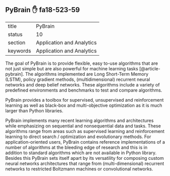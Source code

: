 ## PyBrain :hand: fa18-523-59


|          |                           |
| -------- | ------------------------- |
| title    | PyBrain                   | 
| status   | 10                        |
| section  | Application and Analytics |
| keywords | Application and Analytics |



The goal of PyBrain is to provide flexible, easy to-use algorithms
that are not just simple but are also powerful for machine learning
tasks [@article-pybrain].  The algorithms implemented are Long
Short-Term Memory (LSTM), policy gradient methods, (multidimensional)
recurrent neural networks and deep belief networks. These algorithms
include a variety of predefined environments and benchmarks to test
and compare algorithms.

PyBrain provides a toolbox for supervised, unsupervised and
reinforcement learning as well as black-box and multi-objective
optimization as it is much larger than Python libraries.

PyBrain implements many recent learning algorithms and architectures
while emphasizing on sequential and nonsequential data and
tasks. These algorithms range from areas such as supervised learning
and reinforcement learning to direct search / optimization and
evolutionary methods.  For application-oriented users, PyBrain
contains reference implementations of a number of algorithms at the
bleeding edge of research and this is in addition to standard
algorithms which are not available in Python library. Besides this
PyBrain sets itself apart by its versatility for composing custom
neural networks architectures that range from (multi-dimensional)
recurrent networks to restricted Boltzmann machines or convolutional
networks.


    
